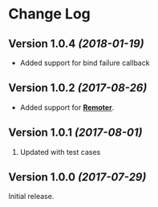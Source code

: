 Change Log
==========

Version 1.0.4 *(2018-01-19)*
----------------------------

* Added support for bind failure callback


Version 1.0.2 *(2017-08-26)*
----------------------------

* Added support for [**Remoter**](https://josesamuel.github.io/remoter/). 


Version 1.0.1 *(2017-08-01)*
----------------------------

1) Updated with test cases



Version 1.0.0 *(2017-07-29)*
----------------------------

Initial release.
